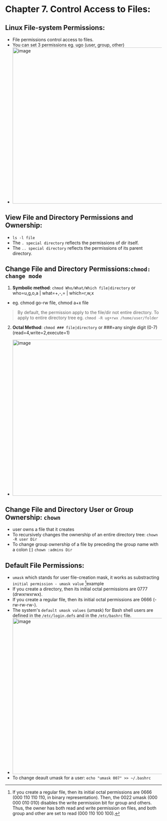 # Chapter 7. Control Access to Files:

## Linux File-system Permissions:
- File permissions control access to files.
- You can set 3 permissions eg. ugo (user, group, other)
- <img width="500" alt="image" src="https://github.com/cybersome/Linux-octo/assets/40174034/9bfccd73-cde6-45b8-ac44-a01b67d41f10">

## View File and Directory Permissions and Ownership:
- `ls -l file`
- The `. special directory` reflects the permissions of dir itself.
- The `.. special directory` reflects the permissions of its parent directory.

## Change File and Directory Permissions:`chmod: change mode`
1. **Symbolic method**: `chmod Who/What/Which file|directory` or who=u,g,o,a | what=+,-,= | which=r,w,x
- eg. chmod go-rw file, chmod a+x file
> By default, the permission apply to the file/dir not entire directory. To apply to entire directory tree eg. `chmod -R ug+rwx /home/user/folder`

2. **Octal Method**: `chmod ### file|directory` or ###=any single digit (0-7) (read=4,write=2,execute=1)
- <img width="500" alt="image" src="https://github.com/cybersome/Linux-octo/assets/40174034/055cd6ad-2f40-4ce0-a22c-7e6d9632f1c0">

## Change File and Directory User or Group Ownership: `chown`
- user owns a file that it creates
- To recursively changes the ownership of an entire directory tree: `chown -R user Dir`
- To change group ownership of a file by preceding the group name with a colon (:) `chown :admins Dir`

## Default File Permissions:
- `umask` which stands for user file-creation mask, it works as substracting `initial permission - umask value` [^1]example
- If you create a directory, then its initial octal permissions are 0777 (drwxrwxrwx).
- If you create a regular file, then its initial octal permissions are 0666 (-rw-rw-rw-).
- The system's `default umask values` (umask) for Bash shell users are defined in the `/etc/login.defs` and in the `/etc/bashrc` file.
- <img width="500" alt="image" src="https://github.com/cybersome/Linux-octo/assets/40174034/3788c4d8-e338-4d0c-ae81-ce455296032b">
- To change deault umask for a user: `echo "umask 007" >> ~/.bashrc`











[^1]: If you create a regular file, then its initial octal permissions are 0666 (000 110 110 110, in binary representation). Then, the 0022 umask (000 000 010 010) disables the write permission bit for group and others. Thus, the owner has both read and write permission on files, and both group and other are set to read (000 110 100 100).
